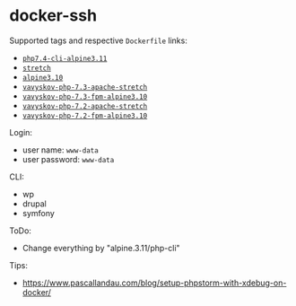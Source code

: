 # docker-ssh

Supported tags and respective `Dockerfile` links:
- [`php7.4-cli-alpine3.11`](https://github.com/vavyskov/docker-ssh/tree/master/alpine3.11/php-cli)
- [`stretch`](https://github.com/vavyskov/docker-ssh/tree/master/stretch)
- [`alpine3.10`](https://github.com/vavyskov/docker-ssh/tree/master/alpine3.10)
- [`vavyskov-php-7.3-apache-stretch`](https://github.com/vavyskov/docker-ssh/tree/master/stretch)
- [`vavyskov-php-7.3-fpm-alpine3.10`](https://github.com/vavyskov/docker-ssh/tree/master/alpine3.10)
- [`vavyskov-php-7.2-apache-stretch`](https://github.com/vavyskov/docker-ssh/tree/master/stretch)
- [`vavyskov-php-7.2-fpm-alpine3.10`](https://github.com/vavyskov/docker-ssh/tree/master/alpine3.10)

Login:
- user name: `www-data`
- user password: `www-data`

CLI:
- wp
- drupal
- symfony

ToDo:
- Change everything by "alpine.3.11/php-cli"

Tips:
- https://www.pascallandau.com/blog/setup-phpstorm-with-xdebug-on-docker/
